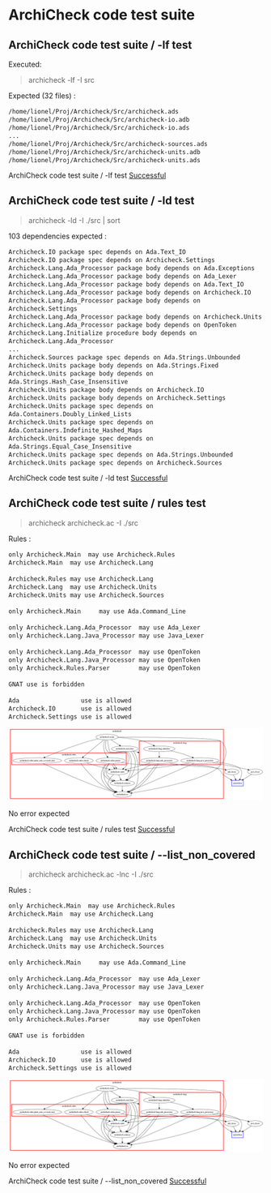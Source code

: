 
# ArchiCheck code test suite



##  ArchiCheck code test suite / -lf test

  Executed:

  > archicheck -lf -I src

  Expected (32 files) :

```
/home/lionel/Proj/Archicheck/Src/archicheck.ads
/home/lionel/Proj/Archicheck/Src/archicheck-io.adb
/home/lionel/Proj/Archicheck/Src/archicheck-io.ads
...
/home/lionel/Proj/Archicheck/Src/archicheck-sources.ads
/home/lionel/Proj/Archicheck/Src/archicheck-units.adb
/home/lionel/Proj/Archicheck/Src/archicheck-units.ads
```


ArchiCheck code test suite / -lf test [Successful](tests_status.md#successful)

##  ArchiCheck code test suite / -ld test

  > archicheck -ld -I ./src | sort

  103 dependencies expected :

```
Archicheck.IO package spec depends on Ada.Text_IO
Archicheck.IO package spec depends on Archicheck.Settings
Archicheck.Lang.Ada_Processor package body depends on Ada.Exceptions
Archicheck.Lang.Ada_Processor package body depends on Ada_Lexer
Archicheck.Lang.Ada_Processor package body depends on Ada.Text_IO
Archicheck.Lang.Ada_Processor package body depends on Archicheck.IO
Archicheck.Lang.Ada_Processor package body depends on Archicheck.Settings
Archicheck.Lang.Ada_Processor package body depends on Archicheck.Units
Archicheck.Lang.Ada_Processor package body depends on OpenToken
Archicheck.Lang.Initialize procedure body depends on Archicheck.Lang.Ada_Processor
...
Archicheck.Sources package spec depends on Ada.Strings.Unbounded
Archicheck.Units package body depends on Ada.Strings.Fixed
Archicheck.Units package body depends on Ada.Strings.Hash_Case_Insensitive
Archicheck.Units package body depends on Archicheck.IO
Archicheck.Units package body depends on Archicheck.Settings
Archicheck.Units package spec depends on Ada.Containers.Doubly_Linked_Lists
Archicheck.Units package spec depends on Ada.Containers.Indefinite_Hashed_Maps
Archicheck.Units package spec depends on Ada.Strings.Equal_Case_Insensitive
Archicheck.Units package spec depends on Ada.Strings.Unbounded
Archicheck.Units package spec depends on Archicheck.Sources
```


ArchiCheck code test suite / -ld test [Successful](tests_status.md#successful)

##  ArchiCheck code test suite / rules test

  > archicheck archicheck.ac -I ./src

  Rules :

```
only Archicheck.Main  may use Archicheck.Rules
Archicheck.Main  may use Archicheck.Lang

Archicheck.Rules may use Archicheck.Lang
Archicheck.Lang  may use Archicheck.Units
Archicheck.Units may use Archicheck.Sources

only Archicheck.Main     may use Ada.Command_Line

only Archicheck.Lang.Ada_Processor  may use Ada_Lexer 
only Archicheck.Lang.Java_Processor may use Java_Lexer

only Archicheck.Lang.Ada_Processor  may use OpenToken 
only Archicheck.Lang.Java_Processor may use OpenToken
only Archicheck.Rules.Parser        may use OpenToken

GNAT use is forbidden

Ada                 use is allowed
Archicheck.IO       use is allowed
Archicheck.Settings use is allowed

```

  ![ArchiCheck dependencies view](ac_view.png)

  No error expected


ArchiCheck code test suite / rules test [Successful](tests_status.md#successful)

##  ArchiCheck code test suite / --list_non_covered

  > archicheck archicheck.ac -lnc -I ./src

  Rules :

```
only Archicheck.Main  may use Archicheck.Rules
Archicheck.Main  may use Archicheck.Lang

Archicheck.Rules may use Archicheck.Lang
Archicheck.Lang  may use Archicheck.Units
Archicheck.Units may use Archicheck.Sources

only Archicheck.Main     may use Ada.Command_Line

only Archicheck.Lang.Ada_Processor  may use Ada_Lexer 
only Archicheck.Lang.Java_Processor may use Java_Lexer

only Archicheck.Lang.Ada_Processor  may use OpenToken 
only Archicheck.Lang.Java_Processor may use OpenToken
only Archicheck.Rules.Parser        may use OpenToken

GNAT use is forbidden

Ada                 use is allowed
Archicheck.IO       use is allowed
Archicheck.Settings use is allowed

```

  ![ArchiCheck dependencies view](ac_view.png)

  No error expected


ArchiCheck code test suite / --list_non_covered [Successful](tests_status.md#successful)
